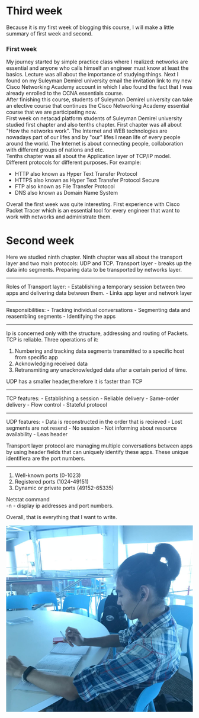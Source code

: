 # Third week

Because it is my first week of blogging 
this course, I will make a little 
summary of first week and second.

### First week
My journey started by simple practice 
class where I realized: networks are 
essential and anyone who calls himself 
an engineer must know at least the 
basics. Lecture was all about the 
importance of studying things. Next I 
found on my Suleyman Demirel university 
email the invitation link to my new 
Cisco Networking Academy account in 
which I also found the fact that I was 
already enrolled to the CCNA essentials 
course. <br>
After finishing this course, students 
of Suleyman Demirel university can take 
an elective course that continues the 
Cisco Networking Academy essential 
course that we are participating now.
<br>
First week on netacad platform students 
of Suleyman Demirel university studied 
first chapter and also tenths chapter.
First chapter was all about "How the 
networks work". The Internet and WEB 
technologies are nowadays part of our 
lifes and by "our" lifes I mean life of 
every people around the world. The 
Internet is about connecting people, 
collaboration with different groups of 
nations and etc. <br>
Tenths chapter was all about the Application 
layer of TCP/IP model. Different protocols 
for different purposes. For example:
- HTTP also known as Hyper Text Transfer Protocol
- HTTPS also known as Hyper Text Transfer Protocol Secure
- FTP also known as File Transfer Protocol
- DNS also known as Domain Name System

Overall the first week was quite interesting.
First experience with Cisco Packet Tracer 
which is an essential tool for every 
engineer that want to work with networks 
and administrate them.

# Second week
Here we studied ninth chapter.
Ninth chapter was all about the 
transport layer and two main protocols: 
UDP and TCP.
Transport layer - breaks up the data into 
segments. Preparing data to be transported 
by networks layer.
<hr>
Roles of Transport layer:
- Establishing a temporary session between two apps and delivering data between them.
- Links app layer and network layer

<hr>
Responsibilities:
- Tracking individual conversations
- Segmenting data and reasembling segments
- Identifying the apps

<hr>
Ip is concerned only with the structure, 
addressing and routing of Packets.
TCP is reliable. Three operations of it:

1. Numbering and tracking data segments transmitted to a specific host from specific app
2. Acknowledging received data
3. Retransmiting any unacknowledged data after a certain period of time.

UDP has a smaller header,therefore it is faster than TCP

<hr>
TCP features:
- Establishing a session
- Reliable delivery
- Same-order delivery
- Flow control
- Stateful protocol

<hr>
UDP features:
- Data is reconstructed in the order that is recieved
- Lost segments are not resend
- No session
- Not informing about resource availability
- Leas header

Transport layer protocol are managing multiple conversations between apps by using header fields that can uniquely identify these apps.
These unique identifiera are the port numbers.

<hr>

1. Well-known ports (0-1023)
1. Registered ports (1024-49151)
1. Dynamic or private ports (49152-65335)

Netstat command <br>
-n - display ip addresses and port numbers.

Overall, that is everything that I want to write.

<img src="../img/IMG-20190921-WA0006.jpg">
